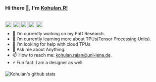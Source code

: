 ### Hi there 👋, I'm [Kohulan.R!](https://cheminf.uni-jena.de/members/kohulan-rajan/) 

<br/>

<a href="https://www.linkedin.com/in/kohulanrajan/">
  <img align="left" alt="Abhishek's LinkdeIN" width="22px" src="https://cdn.jsdelivr.net/npm/simple-icons@v3/icons/linkedin.svg" />
</a>
<a href="www.facebook.com/Kohulan.RPhotography/">
  <img align="left" alt="Abhishek's Telegram" width="22px" src="https://cdn.jsdelivr.net/npm/simple-icons@v3/icons/facebook.svg" />
</a>
<a href="https://www.instagram.com/kohulanr/">
  <img align="left" alt="Abhishek's Instagram" width="22px" src="https://cdn.jsdelivr.net/npm/simple-icons@v3/icons/instagram.svg" />
</a>
<a href="http://orcid.org/0000-0003-1066-7792">
  <img align="left" alt="Abhishek's Reddit" width="22px" src="https://cdn.jsdelivr.net/npm/simple-icons@v3/icons/orcid.svg" />
</a>
<a href="https://github.com/Kohulan">
  <img align="left" alt="Abhishek's Leetcode" width="22px" src="https://cdn.jsdelivr.net/npm/simple-icons@v3/icons/github.svg" />
</a>

<br />



- 🔭 I’m currently working on my PhD Research.
- 🌱 I’m currently learning more about TPUs(Tensor Processing Units).
- 🤔 I’m looking for help with cloud TPUs.
- 💬 Ask me about Anything.
- 📫 How to reach me: kohulan.rajan@uni-jena.de.
- ⚡ Fun fact: I am a designer as well.

![Kohulan's github stats](https://github-readme-stats.vercel.app/api?username=kohulan&show_icons=true&hide_border=true)
